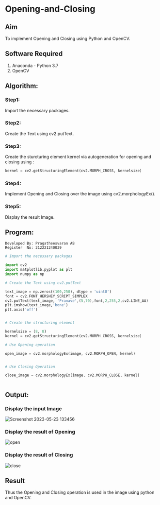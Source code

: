 # Opening-and-Closing

## Aim
To implement Opening and Closing using Python and OpenCV.

## Software Required
1. Anaconda - Python 3.7
2. OpenCV
## Algorithm:
### Step1:

Import the necessary packages.

### Step2:

Create the Text using cv2.putText.

### Step3:

Create the sturcturing element kernel via autogeneration for opening and closing using :
```Python
kernel = cv2.getStructuringElement(cv2.MORPH_CROSS, kernelsize)
```

### Step4:

Implement Opening and Closing over the image using cv2.morphologyEx().

### Step5:

Display the result Image.

 
## Program:

```
Developed By: Pragatheesvaran AB
Register  No: 212221240039
```

``` Python
# Import the necessary packages

import cv2
import matplotlib.pyplot as plt
import numpy as np

# Create the Text using cv2.putText

text_image = np.zeros((100,250), dtype = 'uint8')
font = cv2.FONT_HERSHEY_SCRIPT_SIMPLEX
cv2.putText(text_image, 'Pranave',(5,70),font,2,255,2,cv2.LINE_AA)     
plt.imshow(text_image,'bone')
plt.axis('off')


# Create the structuring element

kernelsize = (8, 8)
kernel = cv2.getStructuringElement(cv2.MORPH_CROSS, kernelsize)

# Use Opening operation

open_image = cv2.morphologyEx(image, cv2.MORPH_OPEN, kernel)


# Use Closing Operation

close_image = cv2.morphologyEx(image, cv2.MORPH_CLOSE, kernel)



```
## Output:

### Display the input Image

![Screenshot 2023-05-23 133456](https://github.com/praga-16/Opening-and-Closing/assets/95266924/78ac3247-65ab-4c52-b9b2-0a80fd52815b)



### Display the result of Opening

![open](https://github.com/praga-16/Opening-and-Closing/assets/95266924/923c0925-ab4e-4eab-b8c8-4462ea5577ec)


### Display the result of Closing

![close](https://github.com/praga-16/Opening-and-Closing/assets/95266924/1ad29119-75f0-468d-a086-826d8813394d)


## Result
Thus the Opening and Closing operation is used in the image using python and OpenCV.
